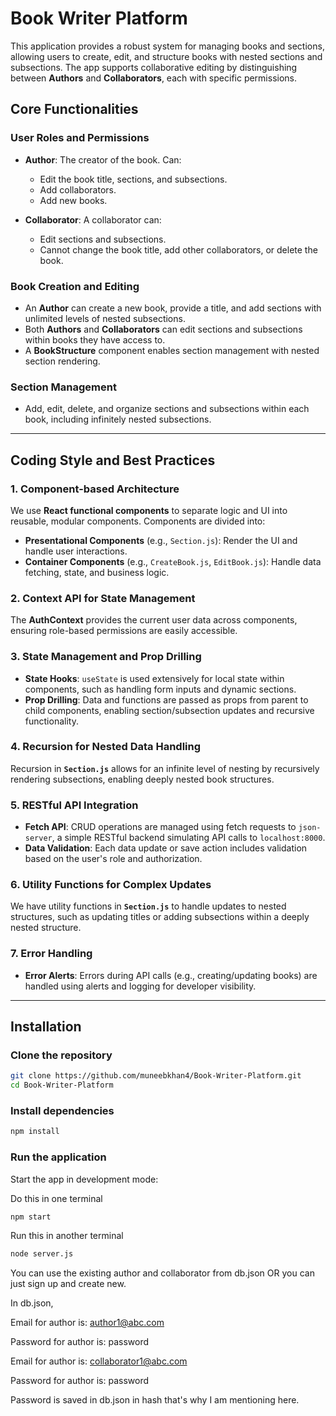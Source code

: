 # Book Writer Platform

This application provides a robust system for managing books and sections, allowing users to create, edit, and structure books with nested sections and subsections. The app supports collaborative editing by distinguishing between **Authors** and **Collaborators**, each with specific permissions.

## Core Functionalities

### User Roles and Permissions

- **Author**: The creator of the book. Can:

  - Edit the book title, sections, and subsections.
  - Add collaborators.
  - Add new books.

- **Collaborator**: A collaborator can:
  - Edit sections and subsections.
  - Cannot change the book title, add other collaborators, or delete the book.

### Book Creation and Editing

- An **Author** can create a new book, provide a title, and add sections with unlimited levels of nested subsections.
- Both **Authors** and **Collaborators** can edit sections and subsections within books they have access to.
- A **BookStructure** component enables section management with nested section rendering.

### Section Management

- Add, edit, delete, and organize sections and subsections within each book, including infinitely nested subsections.

---

## Coding Style and Best Practices

### 1. Component-based Architecture

We use **React functional components** to separate logic and UI into reusable, modular components. Components are divided into:

- **Presentational Components** (e.g., `Section.js`): Render the UI and handle user interactions.
- **Container Components** (e.g., `CreateBook.js`, `EditBook.js`): Handle data fetching, state, and business logic.

### 2. Context API for State Management

The **AuthContext** provides the current user data across components, ensuring role-based permissions are easily accessible.

### 3. State Management and Prop Drilling

- **State Hooks**: `useState` is used extensively for local state within components, such as handling form inputs and dynamic sections.
- **Prop Drilling**: Data and functions are passed as props from parent to child components, enabling section/subsection updates and recursive functionality.

### 4. Recursion for Nested Data Handling

Recursion in **`Section.js`** allows for an infinite level of nesting by recursively rendering subsections, enabling deeply nested book structures.

### 5. RESTful API Integration

- **Fetch API**: CRUD operations are managed using fetch requests to `json-server`, a simple RESTful backend simulating API calls to `localhost:8000`.
- **Data Validation**: Each data update or save action includes validation based on the user's role and authorization.

### 6. Utility Functions for Complex Updates

We have utility functions in **`Section.js`** to handle updates to nested structures, such as updating titles or adding subsections within a deeply nested structure.

### 7. Error Handling

- **Error Alerts**: Errors during API calls (e.g., creating/updating books) are handled using alerts and logging for developer visibility.

---

## Installation

### Clone the repository

```bash
git clone https://github.com/muneebkhan4/Book-Writer-Platform.git
cd Book-Writer-Platform
```

### Install dependencies

```bash
npm install
```

### Run the application

Start the app in development mode:

Do this in one terminal

```bash
npm start
```

Run this in another terminal

```bash
node server.js
```
You can use the existing author and collaborator from db.json OR you can just sign up and create new.

In db.json,

Email for author is: author1@abc.com

Password for author is: password

Email for author is: collaborator1@abc.com

Password for author is: password

Password is saved in db.json in hash that's why I am mentioning here.